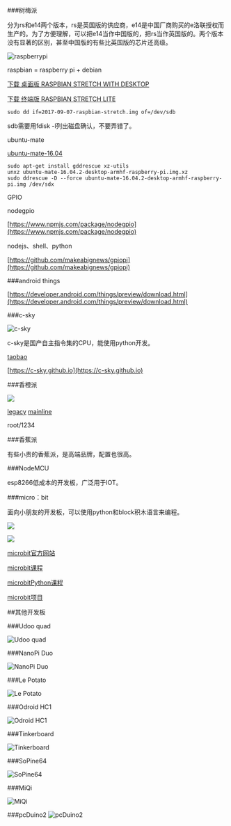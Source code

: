 ###树梅派

分为rs和e14两个版本，rs是英国版的供应商，e14是中国厂商购买的e洛联授权而生产的。为了方便理解，可以把e14当作中国版的，把rs当作英国版的。两个版本没有显著的区别，甚至中国版的有些比英国版的芯片还高级。

![raspberrypi](images/board/raspberrypi/raspberrypi.png)

raspbian = raspberry pi + debian

[下载 桌面版 RASPBIAN STRETCH WITH DESKTOP](https://downloads.raspberrypi.org/raspbian_latest)

[下载 终端版 RASPBIAN STRETCH LITE](https://downloads.raspberrypi.org/raspbian_lite_latest)

```
sudo dd if=2017-09-07-raspbian-stretch.img of=/dev/sdb
```

sdb需要用fdisk -l列出磁盘确认，不要弄错了。

ubuntu-mate

[ubuntu-mate-16.04](https://ubuntu-mate.org/raspberry-pi/ubuntu-mate-16.04.2-desktop-armhf-raspberry-pi.img.xz)

```
sudo apt-get install gddrescue xz-utils
unxz ubuntu-mate-16.04.2-desktop-armhf-raspberry-pi.img.xz
sudo ddrescue -D --force ubuntu-mate-16.04.2-desktop-armhf-raspberry-pi.img /dev/sdx
```

GPIO

nodegpio

[https://www.npmjs.com/package/nodegpio](https://www.npmjs.com/package/nodegpio)

nodejs、shell、python

[https://github.com/makeabignews/gpiopi](https://github.com/makeabignews/gpiopi)

###android things

[https://developer.android.com/things/preview/download.html](https://developer.android.com/things/preview/download.html)

###c-sky

![c-sky](images/board/c-sky/TB2KMiwXX6.F1JjSZFpXXcZjXXa_!!2771760402.jpg)

c-sky是国产自主指令集的CPU，能使用python开发。

[taobao](https://item.taobao.com/item.htm?spm=a230r.1.14.16.59a45c7e8Swe89&id=556322544984&ns=1&abbucket=1#detail)

[https://c-sky.github.io](https://c-sky.github.io)

###香橙派

![](images/board/orangepi/TB2Yu4JgxhmpuFjSZFyXXcLdFXa_!!734650578.jpg)

[legacy](https://dl.armbian.com/orangepizero/Ubuntu_xenial_default.7z)
[mainline](https://dl.armbian.com/orangepizero/Ubuntu_xenial_next.7z)

root/1234

###香蕉派

有些小贵的香蕉派，是高端品牌，配置也很高。

###NodeMCU

esp8266低成本的开发板，广泛用于IOT。

###micro：bit

面向小朋友的开发板，可以使用python和block积木语言来编程。

![](images/board/microbit/TB2uYAiaoyfF1Jjy0FbXXXSupXa-63891318.jpg_400x400.jpg_.webp)

![](images/board/microbit/TB2xtDAaHdvt1JjSZFuXXXG0FXa_!!740676578.jpg)

[microbit官方网站](http://www.microbit.org/)

[microbit课程](http://www.microbit.org/en/2017-03-07-javascript-block-resources/)

[microbitPython课程](http://microbit-micropython.readthedocs.io/en/latest/tutorials/hello.html)

[microbit项目](https://makecode.microbit.org/projects)

##其他开发板

###Udoo quad

![Udoo quad](images/board/other/udoo.png)

###NanoPi Duo

![NanoPi Duo](images/board/other/nanopiduo.png)

###Le Potato

![Le Potato](images/board/other/lepotato.png)

###Odroid HC1

![Odroid HC1](images/board/other/odroidhc1.png)

###Tinkerboard

![Tinkerboard](images/board/other/tinkerboard.png)

###SoPine64

![SoPine64](images/board/other/sopine64.png)

###MiQi

![MiQi](images/board/other/miqi.png)

###pcDuino2
![pcDuino2](images/board/other/pcduino2.png)